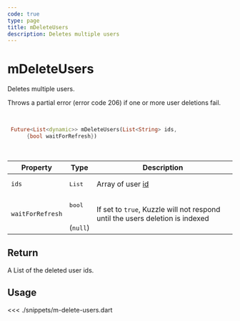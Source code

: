 ```yaml
---
code: true
type: page
title: mDeleteUsers
description: Deletes multiple users
---
```


# mDeleteUsers

Deletes multiple users.

Throws a partial error (error code 206) if one or more user deletions fail.

<br />

```dart
 Future<List<dynamic>> mDeleteUsers(List<String> ids,
      {bool waitForRefresh})
```

<br />

| Property | Type | Description |
|--- |--- |--- |
| `ids` | <pre>List<String></pre> | Array of user [id](/core/2/guides/essentials/user-authentication#kuzzle-user-identifier-kuid) |
| `waitForRefresh` | <pre>bool</pre><br />(`null`) | If set to `true`, Kuzzle will not respond until the users deletion is indexed |

## Return

A List of the deleted user ids.

## Usage

<<< ./snippets/m-delete-users.dart
